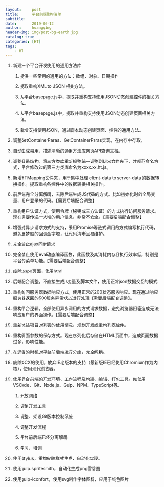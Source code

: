 ```yaml
---
layout:     post
title:      平台前端重构清单
subtitle:   
date:       2019-06-12
author:     huangqing
header-img: img/post-bg-earth.jpg
catalog: true
categories: [HT]
tags:
    - HT
---
```



1.  新建一个平台开发使用的通用方法库

    1.  提供一些常用的通用的方法：数组、对象、日期操作

    2.  提取重构XML to JSON 相关方法。

    3.  从平台basepage.js中，提取并重构支持使用JSON动态创建控件的相关方法。

    4.  从平台basepage.js中，提取并重构支持使用JSON动态创建页面相关方法。

    5.  新增支持使用JSON，通过脚本动态创建页面、控件的通用方法。

2.  调整SetContainerParas、GetContainerParas实现，在内存中存取。

3.  自动生成易用、描述清晰的通用方法库网页API查询文档。

4.  调整目录结构，第三方类库重新规整统一调整到Libs文件夹下，并规范命名方式，平台修改过的第三方类库命名为xxxx.xx.ht.js。

5.  新增HTMapping文件夹，用于集中处理 client-data to server-data
    的数据转换操作。提取重构各控件中的数据转换相关操作。

6.  前后端完全分离解耦，去除后端生成JS代码的方式。比如初始化时的全局变量、用户登录的代码。【需要后端配合调整】

7.  重构用户认证方式，使用令牌（秘钥或三方认证）的方式执行访问服务请求。现在需要传递一大堆的用户信息，非常不安全。【需要后端配合调整】

8.  增强对异步请求方式的支持，采用Promise等链式调用的方式编写执行代码，避免噩梦般的回调金字塔，让代码清晰且易维护。

9.  完全禁止ajax同步请求

10. 完全禁止使用eval动态编译函数，此函数及其消耗内存且执行效率低，特别是平台的菜单功能。【需要后端配合调整】

11. 废除.aspx页面，使用html

12. 后端配合调整，不直接生成js变量及脚本文件，使用正常json数据交互的模式

13. 重构访问服务器数据响应方式，使用正常的200状态服务响应。现在通过响应服务器返回的500服务异常状态进行处理【需要后端配合调整】。

14. 重构平台逻辑，全部使用异步调用的方式请求数据，避免浏览器阻塞造成无法响应用户的界面操作。【需要后端配合调整】

15. 重新总结项目对列表的使用情况，规划开发或重构列表控件。

16. 重构页面参数的保存方式。现在序列化后存储在HTML页面中，造成页面数据过多，影响性能。

17. 在适当的时机对平台前后端进行分库，完全解耦。

18. 废除OCX的使用，放弃IE老版本的支持（最新版IE已经使用Chromium作为内核），使用现代浏览器。

19. 使用适合前端的开发环境、工作流程及构建、编辑、打包工具。如使用VSCode、Git、Node.js、Gulp、NPM、TypeScript等。

    1.  开放网络

    2.  调整开发工具

    3.  调整、架设Git版本控制系统

    4.  调整开发流程

    5.  平台前后端已经分离解耦

    6.  学习、培训

20. 使用Stylus，重构皮肤样式生成，自动化实现。

21. 使用gulp.spritesmith，自动化生成png雪碧图

22. 使用gulp-iconfont，使用svg制作字体图标，应用于纯色图片

